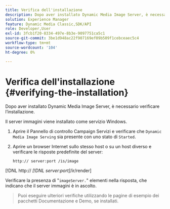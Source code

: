 ```yaml
---
title: Verifica dell'installazione
description: Dopo aver installato Dynamic Media Image Server, è necessario verificare l’installazione.
solution: Experience Manager
feature: Dynamic Media Classic,SDK/API
role: Developer,User
exl-id: 3fcb1f20-8334-497e-8b3e-9097751ca5c1
source-git-commit: 3be1d948ac22f907169ef09b509f1cebceaec5c4
workflow-type: tm+mt
source-wordcount: '104'
ht-degree: 0%

---
```


# Verifica dell&#39;installazione {#verifying-the-installation}

Dopo aver installato Dynamic Media Image Server, è necessario verificare l’installazione.

Il server immagini viene installato come servizio Windows.

1. Aprire il Pannello di controllo Campaign Servizi e verificare che `Dynamic Media Image Serving` sia presente con uno stato di `Started`.
1. Aprire un browser Internet sullo stesso host o su un host diverso e verificare le risposte predefinite del server:

   `http:// server:port /is/image`

[!DNL  http:// *[!DNL server:port]*/ir/render]

Verificare la presenza di &quot;`imageServer.`&quot; elementi nella risposta, che indicano che il server immagini è in ascolto.
>Puoi eseguire ulteriori verifiche utilizzando le pagine di esempio dei pacchetti Documentazione e Demo, se installati.
